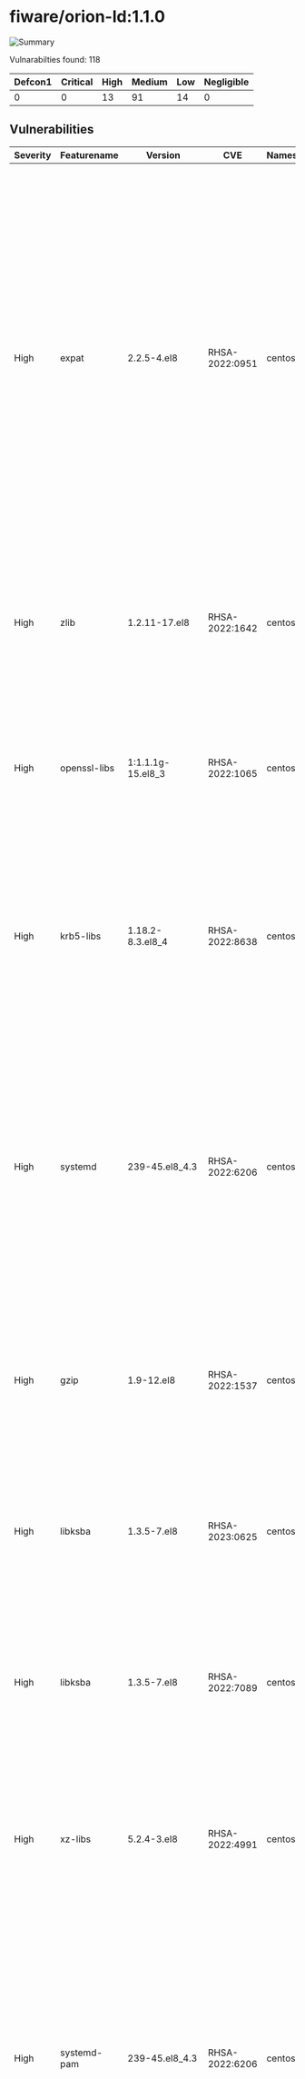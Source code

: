 # fiware/orion-ld:1.1.0

![Summary](https://img.shields.io/badge/Severity-High-orange) 

Vulnarabilties found: 118

| Defcon1 | Critical | High | Medium | Low | Negligible|
|---------|----------|------|--------|-----|-----------|
| 0|0|13|91|14|0|

## Vulnerabilities

| Severity | Featurename | Version | CVE | Namespace | Description | Link | Fixed by |
|----------|-------------|---------|-----|-----------|-------------|------|----------|
|High|expat|2.2.5-4.el8|RHSA-2022:0951|centos:8|Expat is a C library for parsing XML documents. Security Fix(es): * expat: Malformed 2- and 3-byte UTF-8 sequences can lead to arbitrary code execution (CVE-2022-25235) * expat: Namespace-separator characters in &quot;xmlns[:prefix]&quot; attribute values can lead to arbitrary code execution (CVE-2022-25236) * expat: Integer overflow in storeRawNames() (CVE-2022-25315) * expat: Large number of prefixed XML attributes on a single tag can crash libexpat (CVE-2021-45960) * expat: Integer overflow in doProlog in xmlparse.c (CVE-2021-46143) * expat: Integer overflow in addBinding in xmlparse.c (CVE-2022-22822) * expat: Integer overflow in build_model in xmlparse.c (CVE-2022-22823) * expat: Integer overflow in defineAttribute in xmlparse.c (CVE-2022-22824) * expat: Integer overflow in lookup in xmlparse.c (CVE-2022-22825) * expat: Integer overflow in nextScaffoldPart in xmlparse.c (CVE-2022-22826) * expat: Integer overflow in storeAtts in xmlparse.c (CVE-2022-22827) * expat: Integer overflow in function XML_GetBuffer (CVE-2022-23852) For more details about the security issue(s), including the impact, a CVSS score, acknowledgments, and other related information, refer to the CVE page(s) listed in the References section.|https://access.redhat.com/errata/RHSA-2022:0951|0:2.2.5-4.el8_5.3|
|High|zlib|1.2.11-17.el8|RHSA-2022:1642|centos:8|The zlib packages provide a general-purpose lossless data compression library that is used by many different programs. Security Fix(es): * zlib: A flaw found in zlib when compressing (not decompressing) certain inputs (CVE-2018-25032) For more details about the security issue(s), including the impact, a CVSS score, acknowledgments, and other related information, refer to the CVE page(s) listed in the References section.|https://access.redhat.com/errata/RHSA-2022:1642|0:1.2.11-18.el8_5|
|High|openssl-libs|1:1.1.1g-15.el8_3|RHSA-2022:1065|centos:8|OpenSSL is a toolkit that implements the Secure Sockets Layer (SSL) and Transport Layer Security (TLS) protocols, as well as a full-strength general-purpose cryptography library. Security Fix(es): * openssl: Infinite loop in BN_mod_sqrt() reachable when parsing certificates (CVE-2022-0778) For more details about the security issue(s), including the impact, a CVSS score, acknowledgments, and other related information, refer to the CVE page(s) listed in the References section.|https://access.redhat.com/errata/RHSA-2022:1065|1:1.1.1k-6.el8_5|
|High|krb5-libs|1.18.2-8.3.el8_4|RHSA-2022:8638|centos:8|Kerberos is a network authentication system, which can improve the security of your network by eliminating the insecure practice of sending passwords over the network in unencrypted form. It allows clients and servers to authenticate to each other with the help of a trusted third party, the Kerberos key distribution center (KDC). Security Fix(es): * krb5: integer overflow vulnerabilities in PAC parsing (CVE-2022-42898) For more details about the security issue(s), including the impact, a CVSS score, acknowledgments, and other related information, refer to the CVE page(s) listed in the References section.|https://access.redhat.com/errata/RHSA-2022:8638|0:1.18.2-22.el8_7|
|High|systemd|239-45.el8_4.3|RHSA-2022:6206|centos:8|The systemd packages contain systemd, a system and service manager for Linux, compatible with the SysV and LSB init scripts. It provides aggressive parallelism capabilities, uses socket and D-Bus activation for starting services, offers on-demand starting of daemons, and keeps track of processes using Linux cgroups. In addition, it supports snapshotting and restoring of the system state, maintains mount and automount points, and implements an elaborate transactional dependency-based service control logic. It can also work as a drop-in replacement for sysvinit. Security Fix(es): * systemd-resolved: use-after-free when dealing with DnsStream in resolved-dns-stream.c (CVE-2022-2526) For more details about the security issue(s), including the impact, a CVSS score, acknowledgments, and other related information, refer to the CVE page(s) listed in the References section.|https://access.redhat.com/errata/RHSA-2022:6206|0:239-58.el8_6.4|
|High|gzip|1.9-12.el8|RHSA-2022:1537|centos:8|The gzip packages contain the gzip (GNU zip) data compression utility. gzip is used to compress regular files. It replaces them with files containing the .gz extension, while retaining ownership modes, access, and modification times. Security Fix(es): * gzip: arbitrary-file-write vulnerability (CVE-2022-1271) For more details about the security issue(s), including the impact, a CVSS score, acknowledgments, and other related information, refer to the CVE page(s) listed in the References section.|https://access.redhat.com/errata/RHSA-2022:1537|0:1.9-13.el8_5|
|High|libksba|1.3.5-7.el8|RHSA-2023:0625|centos:8|KSBA (pronounced Kasbah) is a library to make X.509 certificates as well as the CMS easily accessible by other applications. Both specifications are building blocks of S/MIME and TLS. Security Fix(es): * libksba: integer overflow to code executiona (CVE-2022-47629) For more details about the security issue(s), including the impact, a CVSS score, acknowledgments, and other related information, refer to the CVE page(s) listed in the References section.|https://access.redhat.com/errata/RHSA-2023:0625|0:1.3.5-9.el8_7|
|High|libksba|1.3.5-7.el8|RHSA-2022:7089|centos:8|KSBA (pronounced Kasbah) is a library to make X.509 certificates as well as the CMS easily accessible by other applications.  Both specifications are building blocks of S/MIME and TLS. Security Fix(es): * libksba: integer overflow may lead to remote code execution (CVE-2022-3515) For more details about the security issue(s), including the impact, a CVSS score, acknowledgments, and other related information, refer to the CVE page(s) listed in the References section.|https://access.redhat.com/errata/RHSA-2022:7089|0:1.3.5-8.el8_6|
|High|xz-libs|5.2.4-3.el8|RHSA-2022:4991|centos:8|XZ Utils is an integrated collection of user-space file compression utilities based on the Lempel-Ziv-Markov chain algorithm (LZMA), which performs lossless data compression. The algorithm provides a high compression ratio while keeping the decompression time short. Security Fix(es): * gzip: arbitrary-file-write vulnerability (CVE-2022-1271) For more details about the security issue(s), including the impact, a CVSS score, acknowledgments, and other related information, refer to the CVE page(s) listed in the References section.|https://access.redhat.com/errata/RHSA-2022:4991|0:5.2.4-4.el8_6|
|High|systemd-pam|239-45.el8_4.3|RHSA-2022:6206|centos:8|The systemd packages contain systemd, a system and service manager for Linux, compatible with the SysV and LSB init scripts. It provides aggressive parallelism capabilities, uses socket and D-Bus activation for starting services, offers on-demand starting of daemons, and keeps track of processes using Linux cgroups. In addition, it supports snapshotting and restoring of the system state, maintains mount and automount points, and implements an elaborate transactional dependency-based service control logic. It can also work as a drop-in replacement for sysvinit. Security Fix(es): * systemd-resolved: use-after-free when dealing with DnsStream in resolved-dns-stream.c (CVE-2022-2526) For more details about the security issue(s), including the impact, a CVSS score, acknowledgments, and other related information, refer to the CVE page(s) listed in the References section.|https://access.redhat.com/errata/RHSA-2022:6206|0:239-58.el8_6.4|
|High|systemd-libs|239-45.el8_4.3|RHSA-2022:6206|centos:8|The systemd packages contain systemd, a system and service manager for Linux, compatible with the SysV and LSB init scripts. It provides aggressive parallelism capabilities, uses socket and D-Bus activation for starting services, offers on-demand starting of daemons, and keeps track of processes using Linux cgroups. In addition, it supports snapshotting and restoring of the system state, maintains mount and automount points, and implements an elaborate transactional dependency-based service control logic. It can also work as a drop-in replacement for sysvinit. Security Fix(es): * systemd-resolved: use-after-free when dealing with DnsStream in resolved-dns-stream.c (CVE-2022-2526) For more details about the security issue(s), including the impact, a CVSS score, acknowledgments, and other related information, refer to the CVE page(s) listed in the References section.|https://access.redhat.com/errata/RHSA-2022:6206|0:239-58.el8_6.4|
|High|expat|2.2.5-4.el8|RHSA-2022:6878|centos:8|Expat is a C library for parsing XML documents. Security Fix(es): * expat: a use-after-free in the doContent function in xmlparse.c (CVE-2022-40674) For more details about the security issue(s), including the impact, a CVSS score, acknowledgments, and other related information, refer to the CVE page(s) listed in the References section.|https://access.redhat.com/errata/RHSA-2022:6878|0:2.2.5-8.el8_6.3|
|High|cyrus-sasl-lib|2.1.27-5.el8|RHSA-2022:0658|centos:8|The cyrus-sasl packages contain the Cyrus implementation of Simple Authentication and Security Layer (SASL). SASL is a method for adding authentication support to connection-based protocols. Security Fix(es): * cyrus-sasl: failure to properly escape SQL input allows an attacker to execute arbitrary SQL commands (CVE-2022-24407) For more details about the security issue(s), including the impact, a CVSS score, acknowledgments, and other related information, refer to the CVE page(s) listed in the References section.|https://access.redhat.com/errata/RHSA-2022:0658|0:2.1.27-6.el8_5|
|Medium|python3-libxml2|2.9.7-9.el8_4.2|RHSA-2022:7715|centos:8|The libxml2 library is a development toolbox providing the implementation of various XML standards. Security Fix(es): * libxml2: Incorrect server side include parsing can lead to XSS (CVE-2016-3709) For more details about the security issue(s), including the impact, a CVSS score, acknowledgments, and other related information, refer to the CVE page(s) listed in the References section. Additional Changes: For detailed information on changes in this release, see the Red Hat Enterprise Linux 8.7 Release Notes linked from the References section.|https://access.redhat.com/errata/RHSA-2022:7715|0:2.9.7-15.el8|
|Medium|expat|2.2.5-4.el8|RHSA-2023:0103|centos:8|Expat is a C library for parsing XML documents. Security Fix(es): * expat: use-after free caused by overeager destruction of a shared DTD in XML_ExternalEntityParserCreate (CVE-2022-43680) For more details about the security issue(s), including the impact, a CVSS score, acknowledgments, and other related information, refer to the CVE page(s) listed in the References section.|https://access.redhat.com/errata/RHSA-2023:0103|0:2.2.5-10.el8_7.1|
|Medium|systemd-pam|239-45.el8_4.3|RHSA-2023:0100|centos:8|The systemd packages contain systemd, a system and service manager for Linux, compatible with the SysV and LSB init scripts. It provides aggressive parallelism capabilities, uses socket and D-Bus activation for starting services, offers on-demand starting of daemons, and keeps track of processes using Linux cgroups. In addition, it supports snapshotting and restoring of the system state, maintains mount and automount points, and implements an elaborate transactional dependency-based service control logic. It can also work as a drop-in replacement for sysvinit. Security Fix(es): * systemd: buffer overrun in format_timespan() function (CVE-2022-3821) For more details about the security issue(s), including the impact, a CVSS score, acknowledgments, and other related information, refer to the CVE page(s) listed in the References section. Bug Fix(es): * ShutdownWatchdogSec value is not taken into account on reboot (BZ#2127170)|https://access.redhat.com/errata/RHSA-2023:0100|0:239-68.el8_7.1|
|Medium|dnf|4.4.2-11.el8|RHSA-2021:4464|centos:8|dnf is a package manager that allows users to manage packages on their systems. It supports RPMs, modules and comps groups &amp; environments. Security Fix(es): * libdnf: Signature verification bypass via signature placed in the main RPM header (CVE-2021-3445) For more details about the security issue(s), including the impact, a CVSS score, acknowledgments, and other related information, refer to the CVE page(s) listed in the References section. Additional Changes: For detailed information on changes in this release, see the Red Hat Enterprise Linux 8.5 Release Notes linked from the References section.|https://access.redhat.com/errata/RHSA-2021:4464|0:4.7.0-4.el8|
|Medium|tar|2:1.30-5.el8|RHSA-2023:0842|centos:8|The GNU tar program can save multiple files in an archive and restore files from an archive. Security Fix(es): * tar: heap buffer overflow at from_header() in list.c via specially crafted checksum (CVE-2022-48303) For more details about the security issue(s), including the impact, a CVSS score, acknowledgments, and other related information, refer to the CVE page(s) listed in the References section.|https://access.redhat.com/errata/RHSA-2023:0842|2:1.30-6.el8_7.1|
|Medium|sqlite-libs|3.26.0-13.el8|RHSA-2023:0110|centos:8|SQLite is a C library that implements an SQL database engine. A large subset of SQL92 is supported. A complete database is stored in a single disk file. The API is designed for convenience and ease of use. Applications that link against SQLite can enjoy the power and flexibility of an SQL database without the administrative hassles of supporting a separate database server. Security Fix(es): * sqlite: an array-bounds overflow if billions of bytes are used in a string argument to a C API (CVE-2022-35737) For more details about the security issue(s), including the impact, a CVSS score, acknowledgments, and other related information, refer to the CVE page(s) listed in the References section.|https://access.redhat.com/errata/RHSA-2023:0110|0:3.26.0-17.el8_7|
|Medium|sqlite-libs|3.26.0-13.el8|RHSA-2022:7108|centos:8|SQLite is a C library that implements an SQL database engine. A large subset of SQL92 is supported. A complete database is stored in a single disk file. The API is designed for convenience and ease of use. Applications that link against SQLite can enjoy the power and flexibility of an SQL database without the administrative hassles of supporting a separate database server. Security Fix(es): * sqlite: Out of bounds access during table rename (CVE-2020-35527) * sqlite: Null pointer derreference in src/select.c (CVE-2020-35525) For more details about the security issue(s), including the impact, a CVSS score, acknowledgments, and other related information, refer to the CVE page(s) listed in the References section.|https://access.redhat.com/errata/RHSA-2022:7108|0:3.26.0-16.el8_6|
|Medium|sqlite-libs|3.26.0-13.el8|RHSA-2021:4396|centos:8|SQLite is a C library that implements an SQL database engine. A large subset of SQL92 is supported. A complete database is stored in a single disk file. The API is designed for convenience and ease of use. Applications that link against SQLite can enjoy the power and flexibility of an SQL database without the administrative hassles of supporting a separate database server. Security Fix(es): * sqlite: out-of-bounds access due to the use of 32-bit memory allocator interfaces (CVE-2019-5827) * sqlite: dropping of shadow tables not restricted in defensive mode (CVE-2019-13750) * sqlite: fts3: improve detection of corrupted records (CVE-2019-13751) * sqlite: mishandling of certain SELECT statements with non-existent VIEW can lead to DoS (CVE-2019-19603) * sqlite: NULL pointer dereference in sqlite3ExprCodeTarget() (CVE-2020-13435) For more details about the security issue(s), including the impact, a CVSS score, acknowledgments, and other related information, refer to the CVE page(s) listed in the References section. Additional Changes: For detailed information on changes in this release, see the Red Hat Enterprise Linux 8.5 Release Notes linked from the References section.|https://access.redhat.com/errata/RHSA-2021:4396|0:3.26.0-15.el8|
|Medium|glibc|2.28-151.el8|RHSA-2022:0896|centos:8|The glibc packages provide the standard C libraries (libc), POSIX thread libraries (libpthread), standard math libraries (libm), and the name service cache daemon (nscd) used by multiple programs on the system. Without these libraries, the Linux system cannot function correctly. Security Fix(es): * glibc: Off-by-one buffer overflow/underflow in getcwd() (CVE-2021-3999) * glibc: Stack-based buffer overflow in svcunix_create via long pathnames (CVE-2022-23218) * glibc: Stack-based buffer overflow in sunrpc clnt_create via a long pathname (CVE-2022-23219) For more details about the security issue(s), including the impact, a CVSS score, acknowledgments, and other related information, refer to the CVE page(s) listed in the References section.|https://access.redhat.com/errata/RHSA-2022:0896|0:2.28-164.el8_5.3|
|Medium|glibc|2.28-151.el8|RHSA-2021:4358|centos:8|The glibc packages provide the standard C libraries (libc), POSIX thread libraries (libpthread), standard math libraries (libm), and the name service cache daemon (nscd) used by multiple programs on the system. Without these libraries, the Linux system cannot function correctly. Security Fix(es): * glibc: Arbitrary read in wordexp() (CVE-2021-35942) * glibc: Use-after-free in addgetnetgrentX function in netgroupcache.c (CVE-2021-27645) * glibc: mq_notify does not handle separately allocated thread attributes (CVE-2021-33574) For more details about the security issue(s), including the impact, a CVSS score, acknowledgments, and other related information, refer to the CVE page(s) listed in the References section. Additional Changes: For detailed information on changes in this release, see the Red Hat Enterprise Linux 8.5 Release Notes linked from the References section.|https://access.redhat.com/errata/RHSA-2021:4358|0:2.28-164.el8|
|Medium|nettle|3.4.1-4.el8_3|RHSA-2021:4451|centos:8|The gnutls packages provide the GNU Transport Layer Security (GnuTLS) library, which implements cryptographic algorithms and protocols such as SSL, TLS, and DTLS. Nettle is a cryptographic library that is designed to fit easily in almost any context: In crypto toolkits for object-oriented languages, such as C++, Python, or Pike, in applications like LSH or GNUPG, or even in kernel space. The following packages have been upgraded to a later upstream version: gnutls (3.6.16). (BZ#1956783) Security Fix(es): * nettle: Remote crash in RSA decryption via manipulated ciphertext (CVE-2021-3580) * gnutls: Use after free in client key_share extension (CVE-2021-20231) * gnutls: Use after free in client_send_params in lib/ext/pre_shared_key.c (CVE-2021-20232) For more details about the security issue(s), including the impact, a CVSS score, acknowledgments, and other related information, refer to the CVE page(s) listed in the References section. Additional Changes: For detailed information on changes in this release, see the Red Hat Enterprise Linux 8.5 Release Notes linked from the References section.|https://access.redhat.com/errata/RHSA-2021:4451|0:3.4.1-7.el8|
|Medium|python3-hawkey|0.55.0-7.el8|RHSA-2021:4464|centos:8|dnf is a package manager that allows users to manage packages on their systems. It supports RPMs, modules and comps groups &amp; environments. Security Fix(es): * libdnf: Signature verification bypass via signature placed in the main RPM header (CVE-2021-3445) For more details about the security issue(s), including the impact, a CVSS score, acknowledgments, and other related information, refer to the CVE page(s) listed in the References section. Additional Changes: For detailed information on changes in this release, see the Red Hat Enterprise Linux 8.5 Release Notes linked from the References section.|https://access.redhat.com/errata/RHSA-2021:4464|0:0.63.0-3.el8|
|Medium|libtirpc|1.1.4-4.el8|RHBA-2022:2065|centos:8|For detailed information on changes in this release, see the Red Hat Enterprise Linux 8.6 Release Notes linked from the References section.|https://access.redhat.com/errata/RHBA-2022:2065|0:1.1.4-6.el8|
|Medium|python3-dnf|4.4.2-11.el8|RHSA-2021:4464|centos:8|dnf is a package manager that allows users to manage packages on their systems. It supports RPMs, modules and comps groups &amp; environments. Security Fix(es): * libdnf: Signature verification bypass via signature placed in the main RPM header (CVE-2021-3445) For more details about the security issue(s), including the impact, a CVSS score, acknowledgments, and other related information, refer to the CVE page(s) listed in the References section. Additional Changes: For detailed information on changes in this release, see the Red Hat Enterprise Linux 8.5 Release Notes linked from the References section.|https://access.redhat.com/errata/RHSA-2021:4464|0:4.7.0-4.el8|
|Medium|file-libs|5.33-16.el8_3.1|RHSA-2021:4374|centos:8|The file command is used to identify a particular file according to the type of data the file contains. It can identify many different file types, including Executable and Linkable Format (ELF) binary files, system libraries, RPM packages, and different graphics formats. Security Fix(es): * file: heap-based buffer overflow in cdf_read_property_info in cdf.c (CVE-2019-18218) For more details about the security issue(s), including the impact, a CVSS score, acknowledgments, and other related information, refer to the CVE page(s) listed in the References section. Additional Changes: For detailed information on changes in this release, see the Red Hat Enterprise Linux 8.5 Release Notes linked from the References section.|https://access.redhat.com/errata/RHSA-2021:4374|0:5.33-20.el8|
|Medium|expat|2.2.5-4.el8|RHSA-2022:5314|centos:8|Expat is a C library for parsing XML documents. Security Fix(es): * expat: stack exhaustion in doctype parsing (CVE-2022-25313) * expat: integer overflow in copyString() (CVE-2022-25314) For more details about the security issue(s), including the impact, a CVSS score, acknowledgments, and other related information, refer to the CVE page(s) listed in the References section.|https://access.redhat.com/errata/RHSA-2022:5314|0:2.2.5-8.el8_6.2|
|Medium|systemd-libs|239-45.el8_4.3|RHSA-2023:0837|centos:8|The systemd packages contain systemd, a system and service manager for Linux, compatible with the SysV and LSB init scripts. It provides aggressive parallelism capabilities, uses socket and D-Bus activation for starting services, offers on-demand starting of daemons, and keeps track of processes using Linux cgroups. In addition, it supports snapshotting and restoring of the system state, maintains mount and automount points, and implements an elaborate transactional dependency-based service control logic. It can also work as a drop-in replacement for sysvinit. Security Fix(es): * systemd: local information leak due to systemd-coredump not respecting fs.suid_dumpable kernel setting (CVE-2022-4415) For more details about the security issue(s), including the impact, a CVSS score, acknowledgments, and other related information, refer to the CVE page(s) listed in the References section. Bug Fix(es): * systemd doesn&#x27;t record messages to the journal during boot (BZ#2164049)|https://access.redhat.com/errata/RHSA-2023:0837|0:239-68.el8_7.4|
|Medium|gnutls|3.6.14-8.el8_3|RHSA-2021:4451|centos:8|The gnutls packages provide the GNU Transport Layer Security (GnuTLS) library, which implements cryptographic algorithms and protocols such as SSL, TLS, and DTLS. Nettle is a cryptographic library that is designed to fit easily in almost any context: In crypto toolkits for object-oriented languages, such as C++, Python, or Pike, in applications like LSH or GNUPG, or even in kernel space. The following packages have been upgraded to a later upstream version: gnutls (3.6.16). (BZ#1956783) Security Fix(es): * nettle: Remote crash in RSA decryption via manipulated ciphertext (CVE-2021-3580) * gnutls: Use after free in client key_share extension (CVE-2021-20231) * gnutls: Use after free in client_send_params in lib/ext/pre_shared_key.c (CVE-2021-20232) For more details about the security issue(s), including the impact, a CVSS score, acknowledgments, and other related information, refer to the CVE page(s) listed in the References section. Additional Changes: For detailed information on changes in this release, see the Red Hat Enterprise Linux 8.5 Release Notes linked from the References section.|https://access.redhat.com/errata/RHSA-2021:4451|0:3.6.16-4.el8|
|Medium|systemd-libs|239-45.el8_4.3|RHSA-2023:0100|centos:8|The systemd packages contain systemd, a system and service manager for Linux, compatible with the SysV and LSB init scripts. It provides aggressive parallelism capabilities, uses socket and D-Bus activation for starting services, offers on-demand starting of daemons, and keeps track of processes using Linux cgroups. In addition, it supports snapshotting and restoring of the system state, maintains mount and automount points, and implements an elaborate transactional dependency-based service control logic. It can also work as a drop-in replacement for sysvinit. Security Fix(es): * systemd: buffer overrun in format_timespan() function (CVE-2022-3821) For more details about the security issue(s), including the impact, a CVSS score, acknowledgments, and other related information, refer to the CVE page(s) listed in the References section. Bug Fix(es): * ShutdownWatchdogSec value is not taken into account on reboot (BZ#2127170)|https://access.redhat.com/errata/RHSA-2023:0100|0:239-68.el8_7.1|
|Medium|rpm-build-libs|4.14.3-14.el8_4|RHSA-2022:0368|centos:8|The RPM Package Manager (RPM) is a command-line driven package management system capable of installing, uninstalling, verifying, querying, and updating software packages. Security Fix(es): * rpm: RPM does not require subkeys to have a valid binding signature (CVE-2021-3521) For more details about the security issue(s), including the impact, a CVSS score, acknowledgments, and other related information, refer to the CVE page(s) listed in the References section.|https://access.redhat.com/errata/RHSA-2022:0368|0:4.14.3-19.el8_5.2|
|Medium|gnutls|3.6.14-8.el8_3|RHSA-2022:7105|centos:8|The gnutls packages provide the GNU Transport Layer Security (GnuTLS) library, which implements cryptographic algorithms and protocols such as SSL, TLS, and DTLS. Security Fix(es): * gnutls: Double free during gnutls_pkcs7_verify. (CVE-2022-2509) For more details about the security issue(s), including the impact, a CVSS score, acknowledgments, and other related information, refer to the CVE page(s) listed in the References section.|https://access.redhat.com/errata/RHSA-2022:7105|0:3.6.16-5.el8_6|
|Medium|gnupg2|2.2.20-2.el8|RHSA-2022:6463|centos:8|The GNU Privacy Guard (GnuPG or GPG) is a tool for encrypting data and creating digital signatures, compliant with OpenPGP and S/MIME standards. Security Fix(es): * gpg: Signature spoofing via status line injection (CVE-2022-34903) For more details about the security issue(s), including the impact, a CVSS score, acknowledgments, and other related information, refer to the CVE page(s) listed in the References section.|https://access.redhat.com/errata/RHSA-2022:6463|0:2.2.20-3.el8_6|
|Medium|libgcc|8.4.1-1.el8|RHSA-2021:4587|centos:8|The gcc packages provide compilers for C, C++, Java, Fortran, Objective C, and Ada 95 GNU, as well as related support libraries. Security Fix(es): * Developer environment: Unicode&#x27;s bidirectional (BiDi) override characters can cause trojan source attacks (CVE-2021-42574) The following changes were introduced in gcc in order to facilitate detection of BiDi Unicode characters: This update implements a new warning option -Wbidirectional to warn about possibly dangerous bidirectional characters. There are three levels of warning supported by gcc: &quot;-Wbidirectional=unpaired&quot;, which warns about improperly terminated BiDi contexts. (This is the default.) &quot;-Wbidirectional=none&quot;, which turns the warning off. &quot;-Wbidirectional=any&quot;, which warns about any use of bidirectional characters. For more details about the security issue(s), including the impact, a CVSS score, acknowledgments, and other related information, refer to the CVE page(s) listed in the References section.|https://access.redhat.com/errata/RHSA-2021:4587|0:8.5.0-4.el8_5|
|Medium|systemd-pam|239-45.el8_4.3|RHSA-2023:0837|centos:8|The systemd packages contain systemd, a system and service manager for Linux, compatible with the SysV and LSB init scripts. It provides aggressive parallelism capabilities, uses socket and D-Bus activation for starting services, offers on-demand starting of daemons, and keeps track of processes using Linux cgroups. In addition, it supports snapshotting and restoring of the system state, maintains mount and automount points, and implements an elaborate transactional dependency-based service control logic. It can also work as a drop-in replacement for sysvinit. Security Fix(es): * systemd: local information leak due to systemd-coredump not respecting fs.suid_dumpable kernel setting (CVE-2022-4415) For more details about the security issue(s), including the impact, a CVSS score, acknowledgments, and other related information, refer to the CVE page(s) listed in the References section. Bug Fix(es): * systemd doesn&#x27;t record messages to the journal during boot (BZ#2164049)|https://access.redhat.com/errata/RHSA-2023:0837|0:239-68.el8_7.4|
|Medium|glibc-common|2.28-151.el8|RHSA-2022:0896|centos:8|The glibc packages provide the standard C libraries (libc), POSIX thread libraries (libpthread), standard math libraries (libm), and the name service cache daemon (nscd) used by multiple programs on the system. Without these libraries, the Linux system cannot function correctly. Security Fix(es): * glibc: Off-by-one buffer overflow/underflow in getcwd() (CVE-2021-3999) * glibc: Stack-based buffer overflow in svcunix_create via long pathnames (CVE-2022-23218) * glibc: Stack-based buffer overflow in sunrpc clnt_create via a long pathname (CVE-2022-23219) For more details about the security issue(s), including the impact, a CVSS score, acknowledgments, and other related information, refer to the CVE page(s) listed in the References section.|https://access.redhat.com/errata/RHSA-2022:0896|0:2.28-164.el8_5.3|
|Medium|glibc-common|2.28-151.el8|RHSA-2021:4358|centos:8|The glibc packages provide the standard C libraries (libc), POSIX thread libraries (libpthread), standard math libraries (libm), and the name service cache daemon (nscd) used by multiple programs on the system. Without these libraries, the Linux system cannot function correctly. Security Fix(es): * glibc: Arbitrary read in wordexp() (CVE-2021-35942) * glibc: Use-after-free in addgetnetgrentX function in netgroupcache.c (CVE-2021-27645) * glibc: mq_notify does not handle separately allocated thread attributes (CVE-2021-33574) For more details about the security issue(s), including the impact, a CVSS score, acknowledgments, and other related information, refer to the CVE page(s) listed in the References section. Additional Changes: For detailed information on changes in this release, see the Red Hat Enterprise Linux 8.5 Release Notes linked from the References section.|https://access.redhat.com/errata/RHSA-2021:4358|0:2.28-164.el8|
|Medium|dbus-daemon|1:1.12.8-12.el8_4.2|RHSA-2023:0096|centos:8|D-Bus is a system for sending messages between applications. It is used both for the system-wide message bus service, and as a per-user-login-session messaging facility. Security Fix(es): * dbus: dbus-daemon crashes when receiving message with incorrectly nested parentheses and curly brackets (CVE-2022-42010) * dbus: dbus-daemon can be crashed by messages with array length inconsistent with element type (CVE-2022-42011) * dbus: `_dbus_marshal_byteswap` doesn&#x27;t process fds in messages with &quot;foreign&quot; endianness correctly (CVE-2022-42012) For more details about the security issue(s), including the impact, a CVSS score, acknowledgments, and other related information, refer to the CVE page(s) listed in the References section.|https://access.redhat.com/errata/RHSA-2023:0096|1:1.12.8-23.el8_7.1|
|Medium|platform-python-setuptools|39.2.0-6.el8|RHSA-2023:0835|centos:8|The python-setuptools package provides a collection of enhancements to Python distribution utilities allowing convenient building and distribution of Python packages. Security Fix(es): * pypa-setuptools: Regular Expression Denial of Service (ReDoS) in package_index.py (CVE-2022-40897) For more details about the security issue(s), including the impact, a CVSS score, acknowledgments, and other related information, refer to the CVE page(s) listed in the References section.|https://access.redhat.com/errata/RHSA-2023:0835|0:39.2.0-6.el8_7.1|
|Medium|json-c|0.13.1-0.4.el8|RHSA-2021:4382|centos:8|JSON-C implements a reference counting object model that allows users to easily construct JavaScript Object Notation (JSON) objects in C, output them as JSON formatted strings, and parse JSON formatted strings back into the C representation of JSON objects. Security Fix(es): * json-c: integer overflow and out-of-bounds write via a large JSON file (CVE-2020-12762) For more details about the security issue(s), including the impact, a CVSS score, acknowledgments, and other related information, refer to the CVE page(s) listed in the References section. Additional Changes: For detailed information on changes in this release, see the Red Hat Enterprise Linux 8.5 Release Notes linked from the References section.|https://access.redhat.com/errata/RHSA-2021:4382|0:0.13.1-2.el8|
|Medium|pcre2|10.32-2.el8|RHSA-2022:5809|centos:8|The pcre2 package contains a new generation of the Perl Compatible Regular Expression libraries for implementing regular expression pattern matching using the same syntax and semantics as Perl.  Security Fix(es): * pcre2: Out-of-bounds read in compile_xclass_matchingpath in pcre2_jit_compile.c (CVE-2022-1586) For more details about the security issue(s), including the impact, a CVSS score, acknowledgments, and other related information, refer to the CVE page(s) listed in the References section.|https://access.redhat.com/errata/RHSA-2022:5809|0:10.32-3.el8_6|
|Medium|ncurses-libs|6.1-7.20180224.el8|RHSA-2021:4426|centos:8|The ncurses (new curses) library routines are a terminal-independent method of updating character screens with reasonable optimization. The ncurses packages contain support utilities including a terminfo compiler tic, a decompiler infocmp, clear, tput, tset, and a termcap conversion tool captoinfo. Security Fix(es): * ncurses: heap-based buffer overflow in the _nc_find_entry function in tinfo/comp_hash.c (CVE-2019-17594) * ncurses: heap-based buffer overflow in the fmt_entry function in tinfo/comp_hash.c (CVE-2019-17595) For more details about the security issue(s), including the impact, a CVSS score, acknowledgments, and other related information, refer to the CVE page(s) listed in the References section. Additional Changes: For detailed information on changes in this release, see the Red Hat Enterprise Linux 8.5 Release Notes linked from the References section.|https://access.redhat.com/errata/RHSA-2021:4426|0:6.1-9.20180224.el8|
|Medium|glibc-minimal-langpack|2.28-151.el8|RHSA-2022:0896|centos:8|The glibc packages provide the standard C libraries (libc), POSIX thread libraries (libpthread), standard math libraries (libm), and the name service cache daemon (nscd) used by multiple programs on the system. Without these libraries, the Linux system cannot function correctly. Security Fix(es): * glibc: Off-by-one buffer overflow/underflow in getcwd() (CVE-2021-3999) * glibc: Stack-based buffer overflow in svcunix_create via long pathnames (CVE-2022-23218) * glibc: Stack-based buffer overflow in sunrpc clnt_create via a long pathname (CVE-2022-23219) For more details about the security issue(s), including the impact, a CVSS score, acknowledgments, and other related information, refer to the CVE page(s) listed in the References section.|https://access.redhat.com/errata/RHSA-2022:0896|0:2.28-164.el8_5.3|
|Medium|glibc-minimal-langpack|2.28-151.el8|RHSA-2021:4358|centos:8|The glibc packages provide the standard C libraries (libc), POSIX thread libraries (libpthread), standard math libraries (libm), and the name service cache daemon (nscd) used by multiple programs on the system. Without these libraries, the Linux system cannot function correctly. Security Fix(es): * glibc: Arbitrary read in wordexp() (CVE-2021-35942) * glibc: Use-after-free in addgetnetgrentX function in netgroupcache.c (CVE-2021-27645) * glibc: mq_notify does not handle separately allocated thread attributes (CVE-2021-33574) For more details about the security issue(s), including the impact, a CVSS score, acknowledgments, and other related information, refer to the CVE page(s) listed in the References section. Additional Changes: For detailed information on changes in this release, see the Red Hat Enterprise Linux 8.5 Release Notes linked from the References section.|https://access.redhat.com/errata/RHSA-2021:4358|0:2.28-164.el8|
|Medium|libgcrypt|1.8.5-4.el8|RHSA-2022:5311|centos:8|The libgcrypt library provides general-purpose implementations of various cryptographic algorithms. Security Fix(es): * libgcrypt: ElGamal implementation allows plaintext recovery (CVE-2021-40528) For more details about the security issue(s), including the impact, a CVSS score, acknowledgments, and other related information, refer to the CVE page(s) listed in the References section.|https://access.redhat.com/errata/RHSA-2022:5311|0:1.8.5-7.el8_6|
|Medium|libgcrypt|1.8.5-4.el8|RHSA-2021:4409|centos:8|The libgcrypt library provides general-purpose implementations of various cryptographic algorithms. Security Fix(es): * libgcrypt: mishandles ElGamal encryption because it lacks exponent blinding to address a side-channel attack against mpi_powm (CVE-2021-33560) For more details about the security issue(s), including the impact, a CVSS score, acknowledgments, and other related information, refer to the CVE page(s) listed in the References section. Additional Changes: For detailed information on changes in this release, see the Red Hat Enterprise Linux 8.5 Release Notes linked from the References section.|https://access.redhat.com/errata/RHSA-2021:4409|0:1.8.5-6.el8|
|Medium|dnf-data|4.4.2-11.el8|RHSA-2021:4464|centos:8|dnf is a package manager that allows users to manage packages on their systems. It supports RPMs, modules and comps groups &amp; environments. Security Fix(es): * libdnf: Signature verification bypass via signature placed in the main RPM header (CVE-2021-3445) For more details about the security issue(s), including the impact, a CVSS score, acknowledgments, and other related information, refer to the CVE page(s) listed in the References section. Additional Changes: For detailed information on changes in this release, see the Red Hat Enterprise Linux 8.5 Release Notes linked from the References section.|https://access.redhat.com/errata/RHSA-2021:4464|0:4.7.0-4.el8|
|Medium|dbus-common|1:1.12.8-12.el8_4.2|RHSA-2023:0096|centos:8|D-Bus is a system for sending messages between applications. It is used both for the system-wide message bus service, and as a per-user-login-session messaging facility. Security Fix(es): * dbus: dbus-daemon crashes when receiving message with incorrectly nested parentheses and curly brackets (CVE-2022-42010) * dbus: dbus-daemon can be crashed by messages with array length inconsistent with element type (CVE-2022-42011) * dbus: `_dbus_marshal_byteswap` doesn&#x27;t process fds in messages with &quot;foreign&quot; endianness correctly (CVE-2022-42012) For more details about the security issue(s), including the impact, a CVSS score, acknowledgments, and other related information, refer to the CVE page(s) listed in the References section.|https://access.redhat.com/errata/RHSA-2023:0096|1:1.12.8-23.el8_7.1|
|Medium|libsepol|2.9-2.el8|RHSA-2021:4513|centos:8|The libsepol library provides an API for the manipulation of SELinux binary policies. It is used by checkpolicy (the policy compiler) and similar tools, as well as by programs like load_policy that need to perform specific transformations on binary policies (for example, customizing policy boolean settings). Security Fix(es): * libsepol: use-after-free in __cil_verify_classperms() (CVE-2021-36084) * libsepol: use-after-free in __cil_verify_classperms() (CVE-2021-36085) * libsepol: use-after-free in cil_reset_classpermission() (CVE-2021-36086) * libsepol: heap-based buffer overflow in ebitmap_match_any() (CVE-2021-36087) For more details about the security issue(s), including the impact, a CVSS score, acknowledgments, and other related information, refer to the CVE page(s) listed in the References section. Additional Changes: For detailed information on changes in this release, see the Red Hat Enterprise Linux 8.5 Release Notes linked from the References section.|https://access.redhat.com/errata/RHSA-2021:4513|0:2.9-3.el8|
|Medium|libcom_err|1.45.6-1.el8|RHSA-2022:7720|centos:8|The e2fsprogs packages provide a number of utilities for creating, checking, modifying, and correcting the ext2, ext3, and ext4 file systems. Security Fix(es): * e2fsprogs: out-of-bounds read/write via crafted filesystem (CVE-2022-1304) For more details about the security issue(s), including the impact, a CVSS score, acknowledgments, and other related information, refer to the CVE page(s) listed in the References section. Additional Changes: For detailed information on changes in this release, see the Red Hat Enterprise Linux 8.7 Release Notes linked from the References section.|https://access.redhat.com/errata/RHSA-2022:7720|0:1.45.6-5.el8|
|Medium|vim-minimal|2:8.0.1763-15.el8|RHSA-2022:5813|centos:8|Vim (Vi IMproved) is an updated and improved version of the vi editor. Security Fix(es): * vim: Out-of-bounds Write (CVE-2022-1785) * vim: out-of-bounds write in vim_regsub_both() in regexp.c (CVE-2022-1897) * vim: buffer over-read in utf_ptr2char() in mbyte.c (CVE-2022-1927) For more details about the security issue(s), including the impact, a CVSS score, acknowledgments, and other related information, refer to the CVE page(s) listed in the References section.|https://access.redhat.com/errata/RHSA-2022:5813|2:8.0.1763-19.el8_6.4|
|Medium|vim-minimal|2:8.0.1763-15.el8|RHSA-2022:0894|centos:8|Vim (Vi IMproved) is an updated and improved version of the vi editor. Security Fix(es): * vim: Heap-based buffer overflow in block_insert() in src/ops.c (CVE-2022-0261) * vim: Heap-based buffer overflow in utf_head_off() in mbyte.c (CVE-2022-0318) * vim: Heap-based buffer overflow in init_ccline() in ex_getln.c (CVE-2022-0359) * vim: Illegal memory access when copying lines in visual mode leads to heap buffer overflow (CVE-2022-0361) * vim: Heap-based buffer overflow in getexmodeline() in ex_getln.c (CVE-2022-0392) * vim: Use after free in src/ex_cmds.c (CVE-2022-0413) For more details about the security issue(s), including the impact, a CVSS score, acknowledgments, and other related information, refer to the CVE page(s) listed in the References section.|https://access.redhat.com/errata/RHSA-2022:0894|2:8.0.1763-16.el8_5.12|
|Medium|vim-minimal|2:8.0.1763-15.el8|RHSA-2021:4517|centos:8|Vim (Vi IMproved) is an updated and improved version of the vi editor. Security Fix(es): * vim: heap-based buffer overflow in utf_ptr2char() in mbyte.c (CVE-2021-3778) * vim: use-after-free in nv_replace() in normal.c (CVE-2021-3796) For more details about the security issue(s), including the impact, a CVSS score, acknowledgments, and other related information, refer to the CVE page(s) listed in the References section. Additional Changes: For detailed information on changes in this release, see the Red Hat Enterprise Linux 8.5 Release Notes linked from the References section.|https://access.redhat.com/errata/RHSA-2021:4517|2:8.0.1763-16.el8|
|Medium|vim-minimal|2:8.0.1763-15.el8|RHSA-2022:5319|centos:8|Vim (Vi IMproved) is an updated and improved version of the vi editor. Security Fix(es): * vim: heap buffer overflow (CVE-2022-1621) * vim: buffer over-read (CVE-2022-1629) For more details about the security issue(s), including the impact, a CVSS score, acknowledgments, and other related information, refer to the CVE page(s) listed in the References section.|https://access.redhat.com/errata/RHSA-2022:5319|2:8.0.1763-19.el8_6.2|
|Medium|vim-minimal|2:8.0.1763-15.el8|RHSA-2022:1552|centos:8|Vim (Vi IMproved) is an updated and improved version of the vi editor. Security Fix(es): * vim: use after free in utf_ptr2char (CVE-2022-1154)|https://access.redhat.com/errata/RHSA-2022:1552|2:8.0.1763-16.el8_5.13|
|Medium|vim-minimal|2:8.0.1763-15.el8|RHSA-2022:0366|centos:8|Vim (Vi IMproved) is an updated and improved version of the vi editor. Security Fix(es): * vim: heap-based buffer overflow in win_redr_status() in drawscreen.c (CVE-2021-3872) * vim: illegal memory access in find_start_brace() in cindent.c when C-indenting (CVE-2021-3984) * vim: heap-based buffer overflow in find_help_tags() in help.c (CVE-2021-4019) * vim: use-after-free in win_linetabsize() (CVE-2021-4192) * vim: out-of-bound read in getvcol() (CVE-2021-4193) For more details about the security issue(s), including the impact, a CVSS score, acknowledgments, and other related information, refer to the CVE page(s) listed in the References section.|https://access.redhat.com/errata/RHSA-2022:0366|2:8.0.1763-16.el8_5.4|
|Medium|dbus|1:1.12.8-12.el8_4.2|RHSA-2023:0096|centos:8|D-Bus is a system for sending messages between applications. It is used both for the system-wide message bus service, and as a per-user-login-session messaging facility. Security Fix(es): * dbus: dbus-daemon crashes when receiving message with incorrectly nested parentheses and curly brackets (CVE-2022-42010) * dbus: dbus-daemon can be crashed by messages with array length inconsistent with element type (CVE-2022-42011) * dbus: `_dbus_marshal_byteswap` doesn&#x27;t process fds in messages with &quot;foreign&quot; endianness correctly (CVE-2022-42012) For more details about the security issue(s), including the impact, a CVSS score, acknowledgments, and other related information, refer to the CVE page(s) listed in the References section.|https://access.redhat.com/errata/RHSA-2023:0096|1:1.12.8-23.el8_7.1|
|Medium|systemd|239-45.el8_4.3|RHSA-2023:0100|centos:8|The systemd packages contain systemd, a system and service manager for Linux, compatible with the SysV and LSB init scripts. It provides aggressive parallelism capabilities, uses socket and D-Bus activation for starting services, offers on-demand starting of daemons, and keeps track of processes using Linux cgroups. In addition, it supports snapshotting and restoring of the system state, maintains mount and automount points, and implements an elaborate transactional dependency-based service control logic. It can also work as a drop-in replacement for sysvinit. Security Fix(es): * systemd: buffer overrun in format_timespan() function (CVE-2022-3821) For more details about the security issue(s), including the impact, a CVSS score, acknowledgments, and other related information, refer to the CVE page(s) listed in the References section. Bug Fix(es): * ShutdownWatchdogSec value is not taken into account on reboot (BZ#2127170)|https://access.redhat.com/errata/RHSA-2023:0100|0:239-68.el8_7.1|
|Medium|python3-libxml2|2.9.7-9.el8_4.2|RHSA-2022:5317|centos:8|The libxml2 library is a development toolbox providing the implementation of various XML standards. Security Fix(es): * libxml2: integer overflows in xmlBuf and xmlBuffer lead to out-of-bounds write (CVE-2022-29824) For more details about the security issue(s), including the impact, a CVSS score, acknowledgments, and other related information, refer to the CVE page(s) listed in the References section.|https://access.redhat.com/errata/RHSA-2022:5317|0:2.9.7-13.el8_6.1|
|Medium|python3-libxml2|2.9.7-9.el8_4.2|RHSA-2023:0173|centos:8|The libxml2 library is a development toolbox providing the implementation of various XML standards. Security Fix(es): * libxml2: integer overflows with XML_PARSE_HUGE (CVE-2022-40303) * libxml2: dict corruption caused by entity reference cycles (CVE-2022-40304) For more details about the security issue(s), including the impact, a CVSS score, acknowledgments, and other related information, refer to the CVE page(s) listed in the References section.|https://access.redhat.com/errata/RHSA-2023:0173|0:2.9.7-15.el8_7.1|
|Medium|python3-libxml2|2.9.7-9.el8_4.2|RHSA-2022:0899|centos:8|The libxml2 library is a development toolbox providing the implementation of various XML standards. Security Fix(es): * libxml2: Use-after-free of ID and IDREF attributes (CVE-2022-23308) For more details about the security issue(s), including the impact, a CVSS score, acknowledgments, and other related information, refer to the CVE page(s) listed in the References section.|https://access.redhat.com/errata/RHSA-2022:0899|0:2.9.7-12.el8_5|
|Medium|platform-python|3.6.8-39.el8_4|RHSA-2022:6457|centos:8|Python is an interpreted, interactive, object-oriented programming language, which includes modules, classes, exceptions, very high level dynamic data types and dynamic typing. Python supports interfaces to many system calls and libraries, as well as to various windowing systems.  Security Fix(es): * python(mailcap): findmatch() function does not sanitise the second argument (CVE-2015-20107) * python: urllib.parse does not sanitize URLs containing ASCII newline and tabs (CVE-2022-0391) For more details about the security issue(s), including the impact, a CVSS score, acknowledgments, and other related information, refer to the CVE page(s) listed in the References section.|https://access.redhat.com/errata/RHSA-2022:6457|0:3.6.8-47.el8_6|
|Medium|platform-python|3.6.8-39.el8_4|RHSA-2023:0833|centos:8|Python is an interpreted, interactive, object-oriented programming language, which includes modules, classes, exceptions, very high level dynamic data types and dynamic typing. Python supports interfaces to many system calls and libraries, as well as to various windowing systems. Security Fix(es): * python: int() type in PyLong_FromString() does not limit amount of digits converting text to int leading to DoS (CVE-2020-10735) * python: open redirection vulnerability in lib/http/server.py may lead to information disclosure (CVE-2021-28861) * Python: CPU denial of service via inefficient IDNA decoder (CVE-2022-45061) For more details about the security issue(s), including the impact, a CVSS score, acknowledgments, and other related information, refer to the CVE page(s) listed in the References section.|https://access.redhat.com/errata/RHSA-2023:0833|0:3.6.8-48.el8_7.1|
|Medium|platform-python|3.6.8-39.el8_4|RHSA-2022:1986|centos:8|Python is an interpreted, interactive, object-oriented programming language, which includes modules, classes, exceptions, very high level dynamic data types and dynamic typing. Python supports interfaces to many system calls and libraries, as well as to various windowing systems.  Security Fix(es): * python: ftplib should not use the host from the PASV response (CVE-2021-4189) * python: urllib: HTTP client possible infinite loop on a 100 Continue response (CVE-2021-3737) For more details about the security issue(s), including the impact, a CVSS score, acknowledgments, and other related information, refer to the CVE page(s) listed in the References section. Additional Changes: For detailed information on changes in this release, see the Red Hat Enterprise Linux 8.6 Release Notes linked from the References section.|https://access.redhat.com/errata/RHSA-2022:1986|0:3.6.8-45.el8|
|Medium|platform-python|3.6.8-39.el8_4|RHSA-2021:4399|centos:8|Python is an interpreted, interactive, object-oriented programming language, which includes modules, classes, exceptions, very high level dynamic data types and dynamic typing. Python supports interfaces to many system calls and libraries, as well as to various windowing systems.  Security Fix(es): * python: Information disclosure via pydoc (CVE-2021-3426) For more details about the security issue(s), including the impact, a CVSS score, acknowledgments, and other related information, refer to the CVE page(s) listed in the References section. Additional Changes: For detailed information on changes in this release, see the Red Hat Enterprise Linux 8.5 Release Notes linked from the References section.|https://access.redhat.com/errata/RHSA-2021:4399|0:3.6.8-41.el8|
|Medium|python3-rpm|4.14.3-14.el8_4|RHSA-2022:0368|centos:8|The RPM Package Manager (RPM) is a command-line driven package management system capable of installing, uninstalling, verifying, querying, and updating software packages. Security Fix(es): * rpm: RPM does not require subkeys to have a valid binding signature (CVE-2021-3521) For more details about the security issue(s), including the impact, a CVSS score, acknowledgments, and other related information, refer to the CVE page(s) listed in the References section.|https://access.redhat.com/errata/RHSA-2022:0368|0:4.14.3-19.el8_5.2|
|Medium|curl|7.61.1-18.el8_4.2|RHSA-2022:5313|centos:8|The curl packages provide the libcurl library and the curl utility for downloading files from servers using various protocols, including HTTP, FTP, and LDAP. Security Fix(es): * curl: OAUTH2 bearer bypass in connection re-use (CVE-2022-22576) * curl: credential leak on redirect (CVE-2022-27774) * curl: auth/cookie leak on redirect (CVE-2022-27776) * curl: TLS and SSH connection too eager reuse (CVE-2022-27782) For more details about the security issue(s), including the impact, a CVSS score, acknowledgments, and other related information, refer to the CVE page(s) listed in the References section.|https://access.redhat.com/errata/RHSA-2022:5313|0:7.61.1-22.el8_6.3|
|Medium|curl|7.61.1-18.el8_4.2|RHSA-2023:1140|centos:8|The curl packages provide the libcurl library and the curl utility for downloading files from servers using various protocols, including HTTP, FTP, and LDAP. Security Fix(es): * curl: HTTP multi-header compression denial of service (CVE-2023-23916) For more details about the security issue(s), including the impact, a CVSS score, acknowledgments, and other related information, refer to the CVE page(s) listed in the References section.|https://access.redhat.com/errata/RHSA-2023:1140|0:7.61.1-25.el8_7.3|
|Medium|curl|7.61.1-18.el8_4.2|RHSA-2022:6159|centos:8|The curl packages provide the libcurl library and the curl utility for downloading files from servers using various protocols, including HTTP, FTP, and LDAP. Security Fix(es): * curl: HTTP compression denial of service (CVE-2022-32206) * curl: FTP-KRB bad message verification (CVE-2022-32208) For more details about the security issue(s), including the impact, a CVSS score, acknowledgments, and other related information, refer to the CVE page(s) listed in the References section.|https://access.redhat.com/errata/RHSA-2022:6159|0:7.61.1-22.el8_6.4|
|Medium|curl|7.61.1-18.el8_4.2|RHSA-2021:4511|centos:8|The curl packages provide the libcurl library and the curl utility for downloading files from servers using various protocols, including HTTP, FTP, and LDAP. Security Fix(es): * curl: Leak of authentication credentials in URL via automatic Referer (CVE-2021-22876) * curl: TELNET stack contents disclosure (CVE-2021-22898) * curl: Incorrect fix for CVE-2021-22898 TELNET stack contents disclosure (CVE-2021-22925) For more details about the security issue(s), including the impact, a CVSS score, acknowledgments, and other related information, refer to the CVE page(s) listed in the References section. Additional Changes: For detailed information on changes in this release, see the Red Hat Enterprise Linux 8.5 Release Notes linked from the References section.|https://access.redhat.com/errata/RHSA-2021:4511|0:7.61.1-22.el8|
|Medium|python3-setuptools-wheel|39.2.0-6.el8|RHSA-2023:0835|centos:8|The python-setuptools package provides a collection of enhancements to Python distribution utilities allowing convenient building and distribution of Python packages. Security Fix(es): * pypa-setuptools: Regular Expression Denial of Service (ReDoS) in package_index.py (CVE-2022-40897) For more details about the security issue(s), including the impact, a CVSS score, acknowledgments, and other related information, refer to the CVE page(s) listed in the References section.|https://access.redhat.com/errata/RHSA-2023:0835|0:39.2.0-6.el8_7.1|
|Medium|ncurses-base|6.1-7.20180224.el8|RHSA-2021:4426|centos:8|The ncurses (new curses) library routines are a terminal-independent method of updating character screens with reasonable optimization. The ncurses packages contain support utilities including a terminfo compiler tic, a decompiler infocmp, clear, tput, tset, and a termcap conversion tool captoinfo. Security Fix(es): * ncurses: heap-based buffer overflow in the _nc_find_entry function in tinfo/comp_hash.c (CVE-2019-17594) * ncurses: heap-based buffer overflow in the fmt_entry function in tinfo/comp_hash.c (CVE-2019-17595) For more details about the security issue(s), including the impact, a CVSS score, acknowledgments, and other related information, refer to the CVE page(s) listed in the References section. Additional Changes: For detailed information on changes in this release, see the Red Hat Enterprise Linux 8.5 Release Notes linked from the References section.|https://access.redhat.com/errata/RHSA-2021:4426|0:6.1-9.20180224.el8|
|Medium|libcurl|7.61.1-18.el8_4.2|RHSA-2022:5313|centos:8|The curl packages provide the libcurl library and the curl utility for downloading files from servers using various protocols, including HTTP, FTP, and LDAP. Security Fix(es): * curl: OAUTH2 bearer bypass in connection re-use (CVE-2022-22576) * curl: credential leak on redirect (CVE-2022-27774) * curl: auth/cookie leak on redirect (CVE-2022-27776) * curl: TLS and SSH connection too eager reuse (CVE-2022-27782) For more details about the security issue(s), including the impact, a CVSS score, acknowledgments, and other related information, refer to the CVE page(s) listed in the References section.|https://access.redhat.com/errata/RHSA-2022:5313|0:7.61.1-22.el8_6.3|
|Medium|libcurl|7.61.1-18.el8_4.2|RHSA-2023:1140|centos:8|The curl packages provide the libcurl library and the curl utility for downloading files from servers using various protocols, including HTTP, FTP, and LDAP. Security Fix(es): * curl: HTTP multi-header compression denial of service (CVE-2023-23916) For more details about the security issue(s), including the impact, a CVSS score, acknowledgments, and other related information, refer to the CVE page(s) listed in the References section.|https://access.redhat.com/errata/RHSA-2023:1140|0:7.61.1-25.el8_7.3|
|Medium|libcurl|7.61.1-18.el8_4.2|RHSA-2022:6159|centos:8|The curl packages provide the libcurl library and the curl utility for downloading files from servers using various protocols, including HTTP, FTP, and LDAP. Security Fix(es): * curl: HTTP compression denial of service (CVE-2022-32206) * curl: FTP-KRB bad message verification (CVE-2022-32208) For more details about the security issue(s), including the impact, a CVSS score, acknowledgments, and other related information, refer to the CVE page(s) listed in the References section.|https://access.redhat.com/errata/RHSA-2022:6159|0:7.61.1-22.el8_6.4|
|Medium|libcurl|7.61.1-18.el8_4.2|RHSA-2021:4511|centos:8|The curl packages provide the libcurl library and the curl utility for downloading files from servers using various protocols, including HTTP, FTP, and LDAP. Security Fix(es): * curl: Leak of authentication credentials in URL via automatic Referer (CVE-2021-22876) * curl: TELNET stack contents disclosure (CVE-2021-22898) * curl: Incorrect fix for CVE-2021-22898 TELNET stack contents disclosure (CVE-2021-22925) For more details about the security issue(s), including the impact, a CVSS score, acknowledgments, and other related information, refer to the CVE page(s) listed in the References section. Additional Changes: For detailed information on changes in this release, see the Red Hat Enterprise Linux 8.5 Release Notes linked from the References section.|https://access.redhat.com/errata/RHSA-2021:4511|0:7.61.1-22.el8|
|Medium|systemd|239-45.el8_4.3|RHSA-2023:0837|centos:8|The systemd packages contain systemd, a system and service manager for Linux, compatible with the SysV and LSB init scripts. It provides aggressive parallelism capabilities, uses socket and D-Bus activation for starting services, offers on-demand starting of daemons, and keeps track of processes using Linux cgroups. In addition, it supports snapshotting and restoring of the system state, maintains mount and automount points, and implements an elaborate transactional dependency-based service control logic. It can also work as a drop-in replacement for sysvinit. Security Fix(es): * systemd: local information leak due to systemd-coredump not respecting fs.suid_dumpable kernel setting (CVE-2022-4415) For more details about the security issue(s), including the impact, a CVSS score, acknowledgments, and other related information, refer to the CVE page(s) listed in the References section. Bug Fix(es): * systemd doesn&#x27;t record messages to the journal during boot (BZ#2164049)|https://access.redhat.com/errata/RHSA-2023:0837|0:239-68.el8_7.4|
|Medium|libxml2|2.9.7-9.el8_4.2|RHSA-2022:0899|centos:8|The libxml2 library is a development toolbox providing the implementation of various XML standards. Security Fix(es): * libxml2: Use-after-free of ID and IDREF attributes (CVE-2022-23308) For more details about the security issue(s), including the impact, a CVSS score, acknowledgments, and other related information, refer to the CVE page(s) listed in the References section.|https://access.redhat.com/errata/RHSA-2022:0899|0:2.9.7-12.el8_5|
|Medium|dbus-libs|1:1.12.8-12.el8_4.2|RHSA-2023:0096|centos:8|D-Bus is a system for sending messages between applications. It is used both for the system-wide message bus service, and as a per-user-login-session messaging facility. Security Fix(es): * dbus: dbus-daemon crashes when receiving message with incorrectly nested parentheses and curly brackets (CVE-2022-42010) * dbus: dbus-daemon can be crashed by messages with array length inconsistent with element type (CVE-2022-42011) * dbus: `_dbus_marshal_byteswap` doesn&#x27;t process fds in messages with &quot;foreign&quot; endianness correctly (CVE-2022-42012) For more details about the security issue(s), including the impact, a CVSS score, acknowledgments, and other related information, refer to the CVE page(s) listed in the References section.|https://access.redhat.com/errata/RHSA-2023:0096|1:1.12.8-23.el8_7.1|
|Medium|openssl-libs|1:1.1.1g-15.el8_3|RHSA-2021:4424|centos:8|OpenSSL is a toolkit that implements the Secure Sockets Layer (SSL) and Transport Layer Security (TLS) protocols, as well as a full-strength general-purpose cryptography library. Security Fix(es): * openssl: integer overflow in CipherUpdate (CVE-2021-23840) * openssl: NULL pointer dereference in X509_issuer_and_serial_hash() (CVE-2021-23841) For more details about the security issue(s), including the impact, a CVSS score, acknowledgments, and other related information, refer to the CVE page(s) listed in the References section. Additional Changes: For detailed information on changes in this release, see the Red Hat Enterprise Linux 8.5 Release Notes linked from the References section.|https://access.redhat.com/errata/RHSA-2021:4424|1:1.1.1k-4.el8|
|Medium|openssl-libs|1:1.1.1g-15.el8_3|RHSA-2022:5818|centos:8|OpenSSL is a toolkit that implements the Secure Sockets Layer (SSL) and Transport Layer Security (TLS) protocols, as well as a full-strength general-purpose cryptography library. Security Fix(es): * openssl: c_rehash script allows command injection (CVE-2022-1292) * openssl: the c_rehash script allows command injection (CVE-2022-2068) * openssl: AES OCB fails to encrypt some bytes (CVE-2022-2097) For more details about the security issue(s), including the impact, a CVSS score, acknowledgments, and other related information, refer to the CVE page(s) listed in the References section.|https://access.redhat.com/errata/RHSA-2022:5818|1:1.1.1k-7.el8_6|
|Medium|cryptsetup-libs|2.3.3-4.el8|RHSA-2022:0370|centos:8|The cryptsetup packages provide a utility for setting up disk encryption using the dm-crypt kernel module. Security Fix(es): * cryptsetup: disable encryption via header rewrite (CVE-2021-4122) For more details about the security issue(s), including the impact, a CVSS score, acknowledgments, and other related information, refer to the CVE page(s) listed in the References section.|https://access.redhat.com/errata/RHSA-2022:0370|0:2.3.3-4.el8_5.1|
|Medium|openssl-libs|1:1.1.1g-15.el8_3|RHSA-2021:5226|centos:8|OpenSSL is a toolkit that implements the Secure Sockets Layer (SSL) and Transport Layer Security (TLS) protocols, as well as a full-strength general-purpose cryptography library. Security Fix(es): * openssl: Read buffer overruns processing ASN.1 strings (CVE-2021-3712) For more details about the security issue(s), including the impact, a CVSS score, acknowledgments, and other related information, refer to the CVE page(s) listed in the References section.|https://access.redhat.com/errata/RHSA-2021:5226|1:1.1.1k-5.el8_5|
|Medium|libstdc++|8.4.1-1.el8|RHSA-2021:4587|centos:8|The gcc packages provide compilers for C, C++, Java, Fortran, Objective C, and Ada 95 GNU, as well as related support libraries. Security Fix(es): * Developer environment: Unicode&#x27;s bidirectional (BiDi) override characters can cause trojan source attacks (CVE-2021-42574) The following changes were introduced in gcc in order to facilitate detection of BiDi Unicode characters: This update implements a new warning option -Wbidirectional to warn about possibly dangerous bidirectional characters. There are three levels of warning supported by gcc: &quot;-Wbidirectional=unpaired&quot;, which warns about improperly terminated BiDi contexts. (This is the default.) &quot;-Wbidirectional=none&quot;, which turns the warning off. &quot;-Wbidirectional=any&quot;, which warns about any use of bidirectional characters. For more details about the security issue(s), including the impact, a CVSS score, acknowledgments, and other related information, refer to the CVE page(s) listed in the References section.|https://access.redhat.com/errata/RHSA-2021:4587|0:8.5.0-4.el8_5|
|Medium|libxml2|2.9.7-9.el8_4.2|RHSA-2023:0173|centos:8|The libxml2 library is a development toolbox providing the implementation of various XML standards. Security Fix(es): * libxml2: integer overflows with XML_PARSE_HUGE (CVE-2022-40303) * libxml2: dict corruption caused by entity reference cycles (CVE-2022-40304) For more details about the security issue(s), including the impact, a CVSS score, acknowledgments, and other related information, refer to the CVE page(s) listed in the References section.|https://access.redhat.com/errata/RHSA-2023:0173|0:2.9.7-15.el8_7.1|
|Medium|libdnf|0.55.0-7.el8|RHSA-2021:4464|centos:8|dnf is a package manager that allows users to manage packages on their systems. It supports RPMs, modules and comps groups &amp; environments. Security Fix(es): * libdnf: Signature verification bypass via signature placed in the main RPM header (CVE-2021-3445) For more details about the security issue(s), including the impact, a CVSS score, acknowledgments, and other related information, refer to the CVE page(s) listed in the References section. Additional Changes: For detailed information on changes in this release, see the Red Hat Enterprise Linux 8.5 Release Notes linked from the References section.|https://access.redhat.com/errata/RHSA-2021:4464|0:0.63.0-3.el8|
|Medium|python3-dnf-plugins-core|4.0.18-4.el8|RHSA-2021:4464|centos:8|dnf is a package manager that allows users to manage packages on their systems. It supports RPMs, modules and comps groups &amp; environments. Security Fix(es): * libdnf: Signature verification bypass via signature placed in the main RPM header (CVE-2021-3445) For more details about the security issue(s), including the impact, a CVSS score, acknowledgments, and other related information, refer to the CVE page(s) listed in the References section. Additional Changes: For detailed information on changes in this release, see the Red Hat Enterprise Linux 8.5 Release Notes linked from the References section.|https://access.redhat.com/errata/RHSA-2021:4464|0:4.0.21-3.el8|
|Medium|libtasn1|4.13-3.el8|RHSA-2023:0116|centos:8|A library that provides Abstract Syntax Notation One (ASN.1, as specified by the X.680 ITU-T recommendation) parsing and structures management, and Distinguished Encoding Rules (DER, as per X.690) encoding and decoding functions. Security Fix(es): * libtasn1: Out-of-bound access in ETYPE_OK (CVE-2021-46848) For more details about the security issue(s), including the impact, a CVSS score, acknowledgments, and other related information, refer to the CVE page(s) listed in the References section.|https://access.redhat.com/errata/RHSA-2023:0116|0:4.13-4.el8_7|
|Medium|python3-libdnf|0.55.0-7.el8|RHSA-2021:4464|centos:8|dnf is a package manager that allows users to manage packages on their systems. It supports RPMs, modules and comps groups &amp; environments. Security Fix(es): * libdnf: Signature verification bypass via signature placed in the main RPM header (CVE-2021-3445) For more details about the security issue(s), including the impact, a CVSS score, acknowledgments, and other related information, refer to the CVE page(s) listed in the References section. Additional Changes: For detailed information on changes in this release, see the Red Hat Enterprise Linux 8.5 Release Notes linked from the References section.|https://access.redhat.com/errata/RHSA-2021:4464|0:0.63.0-3.el8|
|Medium|glib2|2.56.4-10.el8_4.1|RHSA-2021:4385|centos:8|GLib provides the core application building blocks for libraries and applications written in C. It provides the core object system used in GNOME, the main loop implementation, and a large set of utility functions for strings and common data structures. Security Fix(es): * glib2: Possible privilege escalation thourgh pkexec and aliases (CVE-2021-3800) * glib: g_file_replace() with G_FILE_CREATE_REPLACE_DESTINATION creates empty target for dangling symlink (CVE-2021-28153) For more details about the security issue(s), including the impact, a CVSS score, acknowledgments, and other related information, refer to the CVE page(s) listed in the References section. Additional Changes: For detailed information on changes in this release, see the Red Hat Enterprise Linux 8.5 Release Notes linked from the References section.|https://access.redhat.com/errata/RHSA-2021:4385|0:2.56.4-156.el8|
|Medium|rpm|4.14.3-14.el8_4|RHSA-2022:0368|centos:8|The RPM Package Manager (RPM) is a command-line driven package management system capable of installing, uninstalling, verifying, querying, and updating software packages. Security Fix(es): * rpm: RPM does not require subkeys to have a valid binding signature (CVE-2021-3521) For more details about the security issue(s), including the impact, a CVSS score, acknowledgments, and other related information, refer to the CVE page(s) listed in the References section.|https://access.redhat.com/errata/RHSA-2022:0368|0:4.14.3-19.el8_5.2|
|Medium|libxml2|2.9.7-9.el8_4.2|RHSA-2022:5317|centos:8|The libxml2 library is a development toolbox providing the implementation of various XML standards. Security Fix(es): * libxml2: integer overflows in xmlBuf and xmlBuffer lead to out-of-bounds write (CVE-2022-29824) For more details about the security issue(s), including the impact, a CVSS score, acknowledgments, and other related information, refer to the CVE page(s) listed in the References section.|https://access.redhat.com/errata/RHSA-2022:5317|0:2.9.7-13.el8_6.1|
|Medium|dbus-tools|1:1.12.8-12.el8_4.2|RHSA-2023:0096|centos:8|D-Bus is a system for sending messages between applications. It is used both for the system-wide message bus service, and as a per-user-login-session messaging facility. Security Fix(es): * dbus: dbus-daemon crashes when receiving message with incorrectly nested parentheses and curly brackets (CVE-2022-42010) * dbus: dbus-daemon can be crashed by messages with array length inconsistent with element type (CVE-2022-42011) * dbus: `_dbus_marshal_byteswap` doesn&#x27;t process fds in messages with &quot;foreign&quot; endianness correctly (CVE-2022-42012) For more details about the security issue(s), including the impact, a CVSS score, acknowledgments, and other related information, refer to the CVE page(s) listed in the References section.|https://access.redhat.com/errata/RHSA-2023:0096|1:1.12.8-23.el8_7.1|
|Medium|rpm-libs|4.14.3-14.el8_4|RHSA-2022:0368|centos:8|The RPM Package Manager (RPM) is a command-line driven package management system capable of installing, uninstalling, verifying, querying, and updating software packages. Security Fix(es): * rpm: RPM does not require subkeys to have a valid binding signature (CVE-2021-3521) For more details about the security issue(s), including the impact, a CVSS score, acknowledgments, and other related information, refer to the CVE page(s) listed in the References section.|https://access.redhat.com/errata/RHSA-2022:0368|0:4.14.3-19.el8_5.2|
|Medium|libxml2|2.9.7-9.el8_4.2|RHSA-2022:7715|centos:8|The libxml2 library is a development toolbox providing the implementation of various XML standards. Security Fix(es): * libxml2: Incorrect server side include parsing can lead to XSS (CVE-2016-3709) For more details about the security issue(s), including the impact, a CVSS score, acknowledgments, and other related information, refer to the CVE page(s) listed in the References section. Additional Changes: For detailed information on changes in this release, see the Red Hat Enterprise Linux 8.7 Release Notes linked from the References section.|https://access.redhat.com/errata/RHSA-2022:7715|0:2.9.7-15.el8|
|Medium|yum|4.4.2-11.el8|RHSA-2021:4464|centos:8|dnf is a package manager that allows users to manage packages on their systems. It supports RPMs, modules and comps groups &amp; environments. Security Fix(es): * libdnf: Signature verification bypass via signature placed in the main RPM header (CVE-2021-3445) For more details about the security issue(s), including the impact, a CVSS score, acknowledgments, and other related information, refer to the CVE page(s) listed in the References section. Additional Changes: For detailed information on changes in this release, see the Red Hat Enterprise Linux 8.5 Release Notes linked from the References section.|https://access.redhat.com/errata/RHSA-2021:4464|0:4.7.0-4.el8|
|Medium|libarchive|3.3.3-1.el8|RHSA-2022:0892|centos:8|The libarchive programming library can create and read several different streaming archive formats, including GNU tar, cpio, and ISO 9660 CD-ROM images. Libarchive is used notably in the bsdtar utility, scripting language bindings such as python-libarchive, and several popular desktop file managers. Security Fix(es): * libarchive: extracting a symlink with ACLs modifies ACLs of target (CVE-2021-23177) * libarchive: symbolic links incorrectly followed when changing modes, times, ACL and flags of a file while extracting an archive (CVE-2021-31566) For more details about the security issue(s), including the impact, a CVSS score, acknowledgments, and other related information, refer to the CVE page(s) listed in the References section.|https://access.redhat.com/errata/RHSA-2022:0892|0:3.3.3-3.el8_5|
|Medium|zlib|1.2.11-17.el8|RHSA-2022:7106|centos:8|The zlib packages provide a general-purpose lossless data compression library that is used by many different programs. Security Fix(es): * zlib: a heap-based buffer over-read or buffer overflow in inflate in inflate.c via a large gzip header extra field (CVE-2022-37434) For more details about the security issue(s), including the impact, a CVSS score, acknowledgments, and other related information, refer to the CVE page(s) listed in the References section.|https://access.redhat.com/errata/RHSA-2022:7106|0:1.2.11-19.el8_6|
|Medium|python3-libs|3.6.8-39.el8_4|RHSA-2022:6457|centos:8|Python is an interpreted, interactive, object-oriented programming language, which includes modules, classes, exceptions, very high level dynamic data types and dynamic typing. Python supports interfaces to many system calls and libraries, as well as to various windowing systems.  Security Fix(es): * python(mailcap): findmatch() function does not sanitise the second argument (CVE-2015-20107) * python: urllib.parse does not sanitize URLs containing ASCII newline and tabs (CVE-2022-0391) For more details about the security issue(s), including the impact, a CVSS score, acknowledgments, and other related information, refer to the CVE page(s) listed in the References section.|https://access.redhat.com/errata/RHSA-2022:6457|0:3.6.8-47.el8_6|
|Medium|python3-libs|3.6.8-39.el8_4|RHSA-2023:0833|centos:8|Python is an interpreted, interactive, object-oriented programming language, which includes modules, classes, exceptions, very high level dynamic data types and dynamic typing. Python supports interfaces to many system calls and libraries, as well as to various windowing systems. Security Fix(es): * python: int() type in PyLong_FromString() does not limit amount of digits converting text to int leading to DoS (CVE-2020-10735) * python: open redirection vulnerability in lib/http/server.py may lead to information disclosure (CVE-2021-28861) * Python: CPU denial of service via inefficient IDNA decoder (CVE-2022-45061) For more details about the security issue(s), including the impact, a CVSS score, acknowledgments, and other related information, refer to the CVE page(s) listed in the References section.|https://access.redhat.com/errata/RHSA-2023:0833|0:3.6.8-48.el8_7.1|
|Medium|python3-libs|3.6.8-39.el8_4|RHSA-2022:1986|centos:8|Python is an interpreted, interactive, object-oriented programming language, which includes modules, classes, exceptions, very high level dynamic data types and dynamic typing. Python supports interfaces to many system calls and libraries, as well as to various windowing systems.  Security Fix(es): * python: ftplib should not use the host from the PASV response (CVE-2021-4189) * python: urllib: HTTP client possible infinite loop on a 100 Continue response (CVE-2021-3737) For more details about the security issue(s), including the impact, a CVSS score, acknowledgments, and other related information, refer to the CVE page(s) listed in the References section. Additional Changes: For detailed information on changes in this release, see the Red Hat Enterprise Linux 8.6 Release Notes linked from the References section.|https://access.redhat.com/errata/RHSA-2022:1986|0:3.6.8-45.el8|
|Medium|python3-libs|3.6.8-39.el8_4|RHSA-2021:4399|centos:8|Python is an interpreted, interactive, object-oriented programming language, which includes modules, classes, exceptions, very high level dynamic data types and dynamic typing. Python supports interfaces to many system calls and libraries, as well as to various windowing systems.  Security Fix(es): * python: Information disclosure via pydoc (CVE-2021-3426) For more details about the security issue(s), including the impact, a CVSS score, acknowledgments, and other related information, refer to the CVE page(s) listed in the References section. Additional Changes: For detailed information on changes in this release, see the Red Hat Enterprise Linux 8.5 Release Notes linked from the References section.|https://access.redhat.com/errata/RHSA-2021:4399|0:3.6.8-41.el8|
|Low|libssh-config|0.9.4-2.el8|RHSA-2021:4387|centos:8|libssh is a library which implements the SSH protocol. It can be used to implement client and server applications. Security Fix(es): * libssh: NULL pointer dereference in sftpserver.c if ssh_buffer_new returns NULL (CVE-2020-16135) For more details about the security issue(s), including the impact, a CVSS score, acknowledgments, and other related information, refer to the CVE page(s) listed in the References section. Additional Changes: For detailed information on changes in this release, see the Red Hat Enterprise Linux 8.5 Release Notes linked from the References section.|https://access.redhat.com/errata/RHSA-2021:4387|0:0.9.4-3.el8|
|Low|rpm-libs|4.14.3-14.el8_4|RHSA-2021:4489|centos:8|The RPM Package Manager (RPM) is a command-line driven package management system capable of installing, uninstalling, verifying, querying, and updating software packages. Security Fix(es): * rpm: missing length checks in hdrblobInit() (CVE-2021-20266) For more details about the security issue(s), including the impact, a CVSS score, acknowledgments, and other related information, refer to the CVE page(s) listed in the References section. Additional Changes: For detailed information on changes in this release, see the Red Hat Enterprise Linux 8.5 Release Notes linked from the References section.|https://access.redhat.com/errata/RHSA-2021:4489|0:4.14.3-19.el8|
|Low|rpm|4.14.3-14.el8_4|RHSA-2021:4489|centos:8|The RPM Package Manager (RPM) is a command-line driven package management system capable of installing, uninstalling, verifying, querying, and updating software packages. Security Fix(es): * rpm: missing length checks in hdrblobInit() (CVE-2021-20266) For more details about the security issue(s), including the impact, a CVSS score, acknowledgments, and other related information, refer to the CVE page(s) listed in the References section. Additional Changes: For detailed information on changes in this release, see the Red Hat Enterprise Linux 8.5 Release Notes linked from the References section.|https://access.redhat.com/errata/RHSA-2021:4489|0:4.14.3-19.el8|
|Low|libstdc++|8.4.1-1.el8|RHSA-2021:4386|centos:8|The gcc packages provide compilers for C, C++, Java, Fortran, Objective C, and Ada 95 GNU, as well as related support libraries. Security Fix(es): * libiberty: Integer overflow in demangle_template() function (CVE-2018-20673) For more details about the security issue(s), including the impact, a CVSS score, acknowledgments, and other related information, refer to the CVE page(s) listed in the References section. Additional Changes: For detailed information on changes in this release, see the Red Hat Enterprise Linux 8.5 Release Notes linked from the References section.|https://access.redhat.com/errata/RHSA-2021:4386|0:8.5.0-3.el8|
|Low|libssh|0.9.4-2.el8|RHSA-2022:2031|centos:8|libssh is a library which implements the SSH protocol. It can be used to implement client and server applications. The following packages have been upgraded to a later upstream version: libssh (0.9.6). (BZ#1896651) Security Fix(es): * libssh: possible heap-based buffer overflow when rekeying (CVE-2021-3634) For more details about the security issue(s), including the impact, a CVSS score, acknowledgments, and other related information, refer to the CVE page(s) listed in the References section. Additional Changes: For detailed information on changes in this release, see the Red Hat Enterprise Linux 8.6 Release Notes linked from the References section.|https://access.redhat.com/errata/RHSA-2022:2031|0:0.9.6-3.el8|
|Low|libssh|0.9.4-2.el8|RHSA-2021:4387|centos:8|libssh is a library which implements the SSH protocol. It can be used to implement client and server applications. Security Fix(es): * libssh: NULL pointer dereference in sftpserver.c if ssh_buffer_new returns NULL (CVE-2020-16135) For more details about the security issue(s), including the impact, a CVSS score, acknowledgments, and other related information, refer to the CVE page(s) listed in the References section. Additional Changes: For detailed information on changes in this release, see the Red Hat Enterprise Linux 8.5 Release Notes linked from the References section.|https://access.redhat.com/errata/RHSA-2021:4387|0:0.9.4-3.el8|
|Low|libsolv|0.7.16-3.el8_4|RHSA-2021:4408|centos:8|The libsolv packages provide a library for resolving package dependencies using a satisfiability algorithm. Security Fix(es): * libsolv: heap-based buffer overflow in testcase_read() in src/testcase.c (CVE-2021-3200) For more details about the security issue(s), including the impact, a CVSS score, acknowledgments, and other related information, refer to the CVE page(s) listed in the References section. Additional Changes: For detailed information on changes in this release, see the Red Hat Enterprise Linux 8.5 Release Notes linked from the References section.|https://access.redhat.com/errata/RHSA-2021:4408|0:0.7.19-1.el8|
|Low|python3-rpm|4.14.3-14.el8_4|RHSA-2021:4489|centos:8|The RPM Package Manager (RPM) is a command-line driven package management system capable of installing, uninstalling, verifying, querying, and updating software packages. Security Fix(es): * rpm: missing length checks in hdrblobInit() (CVE-2021-20266) For more details about the security issue(s), including the impact, a CVSS score, acknowledgments, and other related information, refer to the CVE page(s) listed in the References section. Additional Changes: For detailed information on changes in this release, see the Red Hat Enterprise Linux 8.5 Release Notes linked from the References section.|https://access.redhat.com/errata/RHSA-2021:4489|0:4.14.3-19.el8|
|Low|python3-pip-wheel|9.0.3-19.el8|RHSA-2021:4455|centos:8|pip is a package management system used to install and manage software packages written in Python. Many packages can be found in the Python Package Index (PyPI). pip is a recursive acronym that can stand for either &quot;Pip Installs Packages&quot; or &quot;Pip Installs Python&quot;.  Security Fix(es): * python-pip: Incorrect handling of unicode separators in git references (CVE-2021-3572) For more details about the security issue(s), including the impact, a CVSS score, acknowledgments, and other related information, refer to the CVE page(s) listed in the References section. Additional Changes: For detailed information on changes in this release, see the Red Hat Enterprise Linux 8.5 Release Notes linked from the References section.|https://access.redhat.com/errata/RHSA-2021:4455|0:9.0.3-20.el8|
|Low|libgcc|8.4.1-1.el8|RHSA-2021:4386|centos:8|The gcc packages provide compilers for C, C++, Java, Fortran, Objective C, and Ada 95 GNU, as well as related support libraries. Security Fix(es): * libiberty: Integer overflow in demangle_template() function (CVE-2018-20673) For more details about the security issue(s), including the impact, a CVSS score, acknowledgments, and other related information, refer to the CVE page(s) listed in the References section. Additional Changes: For detailed information on changes in this release, see the Red Hat Enterprise Linux 8.5 Release Notes linked from the References section.|https://access.redhat.com/errata/RHSA-2021:4386|0:8.5.0-3.el8|
|Low|rpm-build-libs|4.14.3-14.el8_4|RHSA-2021:4489|centos:8|The RPM Package Manager (RPM) is a command-line driven package management system capable of installing, uninstalling, verifying, querying, and updating software packages. Security Fix(es): * rpm: missing length checks in hdrblobInit() (CVE-2021-20266) For more details about the security issue(s), including the impact, a CVSS score, acknowledgments, and other related information, refer to the CVE page(s) listed in the References section. Additional Changes: For detailed information on changes in this release, see the Red Hat Enterprise Linux 8.5 Release Notes linked from the References section.|https://access.redhat.com/errata/RHSA-2021:4489|0:4.14.3-19.el8|
|Low|pcre|8.42-4.el8|RHSA-2021:4373|centos:8|PCRE is a Perl-compatible regular expression library.  Security Fix(es): * pcre: Buffer over-read in JIT when UTF is disabled and \X or \R has fixed quantifier greater than 1 (CVE-2019-20838) * pcre: Integer overflow when parsing callout numeric arguments (CVE-2020-14155) For more details about the security issue(s), including the impact, a CVSS score, acknowledgments, and other related information, refer to the CVE page(s) listed in the References section. Additional Changes: For detailed information on changes in this release, see the Red Hat Enterprise Linux 8.5 Release Notes linked from the References section.|https://access.redhat.com/errata/RHSA-2021:4373|0:8.42-6.el8|
|Low|lua-libs|5.3.4-11.el8|RHSA-2021:4510|centos:8|The lua packages provide support for Lua, a powerful light-weight programming language designed for extending applications. Lua is also frequently used as a general-purpose, stand-alone language. Security Fix(es): * lua: segmentation fault in getlocal and setlocal functions in ldebug.c (CVE-2020-24370) For more details about the security issue(s), including the impact, a CVSS score, acknowledgments, and other related information, refer to the CVE page(s) listed in the References section. Additional Changes: For detailed information on changes in this release, see the Red Hat Enterprise Linux 8.5 Release Notes linked from the References section.|https://access.redhat.com/errata/RHSA-2021:4510|0:5.3.4-12.el8|
|Low|libssh-config|0.9.4-2.el8|RHSA-2022:2031|centos:8|libssh is a library which implements the SSH protocol. It can be used to implement client and server applications. The following packages have been upgraded to a later upstream version: libssh (0.9.6). (BZ#1896651) Security Fix(es): * libssh: possible heap-based buffer overflow when rekeying (CVE-2021-3634) For more details about the security issue(s), including the impact, a CVSS score, acknowledgments, and other related information, refer to the CVE page(s) listed in the References section. Additional Changes: For detailed information on changes in this release, see the Red Hat Enterprise Linux 8.6 Release Notes linked from the References section.|https://access.redhat.com/errata/RHSA-2022:2031|0:0.9.6-3.el8|
